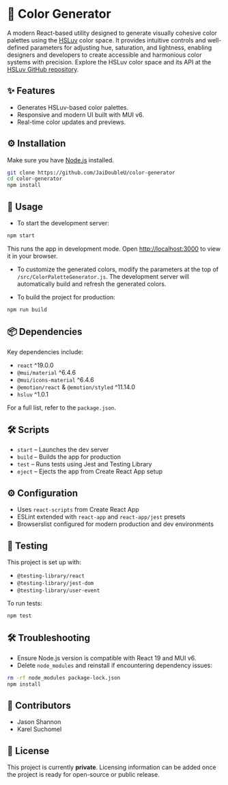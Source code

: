 # 🎨 Color Generator

A modern React-based utility designed to generate visually cohesive color palettes using the [HSLuv](https://github.com/hsluv) color space. It provides intuitive controls and well-defined parameters for adjusting hue, saturation, and lightness, enabling designers and developers to create accessible and harmonious color systems with precision. Explore the HSLuv color space and its API at the [HSLuv GitHub repository](https://github.com/hsluv).


## ✨ Features

- Generates HSLuv-based color palettes.
- Responsive and modern UI built with MUI v6.
- Real-time color updates and previews.

## ⚙️ Installation

Make sure you have [Node.js](https://nodejs.org/) installed.

```bash
git clone https://github.com/JaiDoubleU/color-generator
cd color-generator
npm install
```

## 🚀 Usage

- To start the development server:

```bash
npm start
```
This runs the app in development mode. Open [http://localhost:3000](http://localhost:3000) to view it in your browser.

- To customize the generated colors, modify the parameters at the top of `/src/ColorPaletteGenerator.js`.  The development server will automatically build and refresh the generated colors.


- To build the project for production:

```bash
npm run build
```

## 📦 Dependencies

Key dependencies include:

- `react` ^19.0.0
- `@mui/material` ^6.4.6
- `@mui/icons-material` ^6.4.6
- `@emotion/react` & `@emotion/styled` ^11.14.0
- `hsluv` ^1.0.1

For a full list, refer to the `package.json`.

## 🛠 Scripts

- `start` – Launches the dev server
- `build` – Builds the app for production
- `test` – Runs tests using Jest and Testing Library
- `eject` – Ejects the app from Create React App setup

## ⚙️ Configuration

- Uses `react-scripts` from Create React App
- ESLint extended with `react-app` and `react-app/jest` presets
- Browserslist configured for modern production and dev environments

## 🧪 Testing

This project is set up with:

- `@testing-library/react`
- `@testing-library/jest-dom`
- `@testing-library/user-event`

To run tests:

```bash
npm test
```

## 🛠 Troubleshooting

- Ensure Node.js version is compatible with React 19 and MUI v6.
- Delete `node_modules` and reinstall if encountering dependency issues:

```bash
rm -rf node_modules package-lock.json
npm install
```

## 👥 Contributors

- Jason Shannon
- Karel Suchomel


## 📄 License

This project is currently **private**. Licensing information can be added once the project is ready for open-source or public release.
